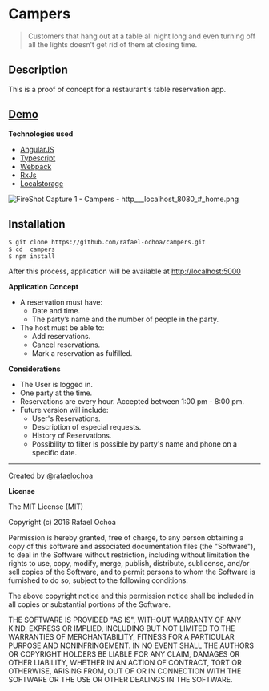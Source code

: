 Campers
=======

> Customers that hang out at a table all night long and even turning off all the lights doesn’t get rid of them at closing time.


## Description ##
This is a proof of concept for a restaurant's table reservation app.


[Demo](http://bit.ly/8campers)
---------

**Technologies used**

* [AngularJS](https://angularjs.org/)
* [Typescript](http://www.typescriptlang.org/)
* [Webpack](https://webpack.github.io/)
* [RxJs](https://github.com/Reactive-Extensions/RxJS)
* [Localstorage](https://github.com/grevory/angular-local-storage)

![FireShot Capture 1 - Campers - http___localhost_8080_#_home.png](https://bitbucket.org/repo/LKkakn/images/1999434083-FireShot%20Capture%201%20-%20Campers%20-%20http___localhost_8080_%23_home.png)








Installation
------------
    $ git clone https://github.com/rafael-ochoa/campers.git
    $ cd  campers
    $ npm install

    

After this process, application will be available at [http://localhost:5000](http://localhost:5000)



**Application Concept**

 - A reservation must have:
	 - Date and time.
	 - The party’s name and the number of people in the party.
 - The host must be able to:
	 - Add reservations.
	 - Cancel reservations.
	 - Mark a reservation as fulfilled.

**Considerations**

 - The User is logged in.
 - One party at the time.
 - Reservations are every hour. Accepted between 1:00 pm - 8:00 pm.
 - Future version will include:
	 - User's Reservations.
	 - Description of especial requests.
	 - History of Reservations.
	 - Possibility to filter is possible by party's name and phone
   on a specific date.




----------
Created by [@rafaelochoa](http://rafaelochoa.com)


**License**


The MIT License (MIT)

Copyright (c) 2016 Rafael Ochoa

Permission is hereby granted, free of charge, to any person obtaining a copy
of this software and associated documentation files (the "Software"), to deal
in the Software without restriction, including without limitation the rights
to use, copy, modify, merge, publish, distribute, sublicense, and/or sell
copies of the Software, and to permit persons to whom the Software is
furnished to do so, subject to the following conditions:

The above copyright notice and this permission notice shall be included in all
copies or substantial portions of the Software.

THE SOFTWARE IS PROVIDED "AS IS", WITHOUT WARRANTY OF ANY KIND, EXPRESS OR
IMPLIED, INCLUDING BUT NOT LIMITED TO THE WARRANTIES OF MERCHANTABILITY,
FITNESS FOR A PARTICULAR PURPOSE AND NONINFRINGEMENT. IN NO EVENT SHALL THE
AUTHORS OR COPYRIGHT HOLDERS BE LIABLE FOR ANY CLAIM, DAMAGES OR OTHER
LIABILITY, WHETHER IN AN ACTION OF CONTRACT, TORT OR OTHERWISE, ARISING FROM,
OUT OF OR IN CONNECTION WITH THE SOFTWARE OR THE USE OR OTHER DEALINGS IN THE
SOFTWARE.
